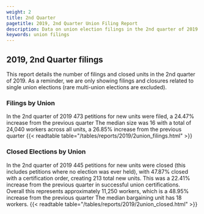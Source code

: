 ```yaml
---
weight: 2
title: 2nd Quarter
pagetitle: 2019, 2nd Quarter Union Filing Report
description: Data on union election filings in the 2nd quarter of 2019
keywords: union filings
---
```


## 2019, 2nd Quarter filings

This report details the number of filings and closed units in the 2nd quarter of 2019. As a reminder, we are only showing filings and closures related to single union elections (rare multi-union elections are excluded).

### Filings by Union
In the 2nd quarter of 2019 473 petitions for new units were filed, a 24.47% increase from the previous quarter The median size was 16 with a total of 24,040 workers across all units, a 26.85% increase from the previous quarter
{{< readtable table="/tables/reports/2019/2union_filings.html" >}}

### Closed Elections by Union
In the 2nd quarter of 2019 445 petitions for new units were closed (this includes petitions where no election was ever held), with 47.87% closed with a certification order, creating 213 total new units. This was a 22.41% increase from the previous quarter in successful union certifications. Overall this represents approximately 11,250 workers, which is a 48.95% increase from the previous quarter The median bargaining unit has 18 workers.
{{< readtable table="/tables/reports/2019/2union_closed.html" >}}
